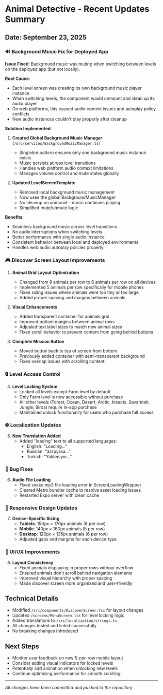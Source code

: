# Animal Detective - Recent Updates Summary

## Date: September 23, 2025

### 🔊 Background Music Fix for Deployed App

**Issue Fixed**: Background music was muting when switching between levels on the deployed app (but not locally).

**Root Cause**: 
- Each level screen was creating its own background music player instance
- When switching levels, the component would unmount and clean up its audio player
- On web platforms, this caused audio context issues and autoplay policy conflicts
- New audio instances couldn't play properly after cleanup

**Solution Implemented**:
1. **Created Global Background Music Manager** (`/src/services/BackgroundMusicManager.ts`)
   - Singleton pattern ensures only one background music instance exists
   - Music persists across level transitions
   - Handles web platform audio context limitations
   - Manages volume control and mute states globally

2. **Updated LevelScreenTemplate** 
   - Removed local background music management
   - Now uses the global BackgroundMusicManager
   - No cleanup on unmount - music continues playing
   - Simplified mute/unmute logic

**Benefits**:
- Seamless background music across level transitions
- No audio interruptions when switching levels
- Better performance with single audio instance
- Consistent behavior between local and deployed environments
- Handles web audio autoplay policies properly

### 🎮 Discover Screen Layout Improvements

1. **Animal Grid Layout Optimization**
   - Changed from 9 animals per row to 6 animals per row on all devices
   - Implemented 5 animals per row specifically for mobile phones
   - Fixed sizing issues where animals were too tiny or too large
   - Added proper spacing and margins between animals

2. **Visual Enhancements**
   - Added transparent container for animals grid
   - Improved bottom margins between animal rows
   - Adjusted text label sizes to match new animal sizes
   - Fixed scroll behavior to prevent content from going behind buttons

3. **Complete Mission Button**
   - Moved button back to top of screen from bottom
   - Previously added container with semi-transparent background
   - Fixed overlap issues with scrolling content

### 🔒 Level Access Control

4. **Level Locking System**
   - Locked all levels except Farm level by default
   - Only Farm level is now accessible without purchase
   - All other levels (Forest, Ocean, Desert, Arctic, Insects, Savannah, Jungle, Birds) require in-app purchase
   - Maintained unlock functionality for users who purchase full access

### 🌐 Localization Updates

5. **New Translation Added**
   - Added "loading" text to all supported languages:
     - English: "Loading..."
     - Russian: "Загрузка..."
     - Turkish: "Yükleniyor..."

### 🐛 Bug Fixes

6. **Audio File Loading**
   - Fixed snake.mp3 file loading error in ScreenLoadingWrapper
   - Cleared Metro bundler cache to resolve asset loading issues
   - Restarted Expo server with clean cache

### 📱 Responsive Design Updates

7. **Device-Specific Sizing**
   - **Tablets**: 150px × 170px animals (6 per row)
   - **Mobile**: 140px × 160px animals (5 per row)  
   - **Desktop**: 120px × 135px animals (6 per row)
   - Adjusted gaps and margins for each device type

### 🎨 UI/UX Improvements

8. **Layout Consistency**
   - Fixed animals displaying in proper rows without overflow
   - Ensured animals don't scroll behind navigation elements
   - Improved visual hierarchy with proper spacing
   - Made discover screen more organized and user-friendly

## Technical Details

- Modified `/src/components/DiscoverScreen.tsx` for layout changes
- Updated `/screens/MenuScreen.tsx` for level locking logic
- Added translations to `/src/localization/strings.ts`
- All changes tested and linted successfully
- No breaking changes introduced

## Next Steps

- Monitor user feedback on new 5-per-row mobile layout
- Consider adding visual indicators for locked levels
- Potentially add animation when unlocking new levels
- Continue optimizing performance for smooth scrolling

---

*All changes have been committed and pushed to the repository*

